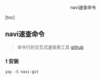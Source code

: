 <center>navi速查命令</center>







[toc]







## navi速查命令

> 命令行的交互式速查表工具 [github](https://github.com/denisidoro/navi?tab=readme-ov-file)







### 1 安装

```shell
yay -S navi-git
```

